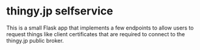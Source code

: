 # thingy.jp selfservice

This is a small Flask app that implements a few endpoints to allow users
to request things like client certificates that are required to connect
to the thingy.jp public broker.
